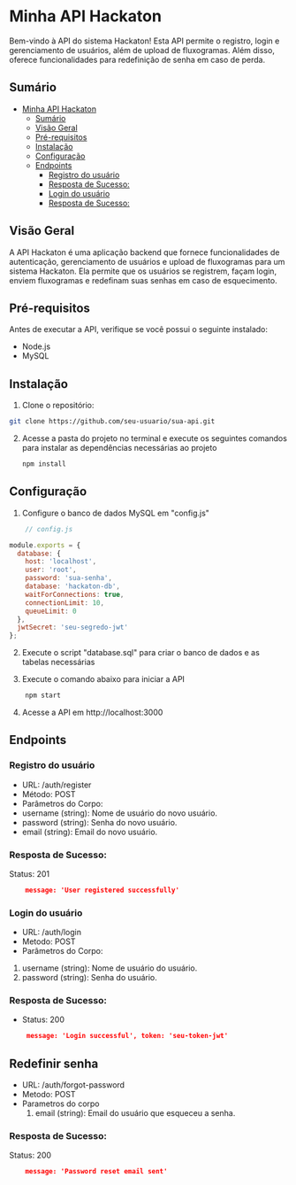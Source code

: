 # Minha API Hackaton

Bem-vindo à API do sistema Hackaton! Esta API permite o registro, login e gerenciamento de usuários, além de upload de fluxogramas. Além disso, oferece funcionalidades para redefinição de senha em caso de perda.

## Sumário

- [Minha API Hackaton](#minha-api-hackaton)
  - [Sumário](#sumário)
  - [Visão Geral](#visão-geral)
  - [Pré-requisitos](#pré-requisitos)
  - [Instalação](#instalação)
  - [Configuração](#configuração)
  - [Endpoints](#endpoints)
    - [Registro do usuário](#registro-do-usuário)
    - [Resposta de Sucesso:](#resposta-de-sucesso)
    - [Login do usuário](#login-do-usuário)
    - [Resposta de Sucesso:](#resposta-de-sucesso-1)

## Visão Geral

A API Hackaton é uma aplicação backend que fornece funcionalidades de autenticação, gerenciamento de usuários e upload de fluxogramas para um sistema Hackaton. Ela permite que os usuários se registrem, façam login, enviem fluxogramas e redefinam suas senhas em caso de esquecimento.

## Pré-requisitos

Antes de executar a API, verifique se você possui o seguinte instalado:

- Node.js
- MySQL

## Instalação

1. Clone o repositório:

```bash
git clone https://github.com/seu-usuario/sua-api.git
```
2. Acesse a pasta do projeto no terminal e execute os seguintes comandos para instalar as dependências necessárias ao projeto
    
    ```bash
    npm install
    ```
## Configuração 
1. Configure o banco de dados MySQL em "config.js"
```javascript
    // config.js

module.exports = {
  database: {
    host: 'localhost',
    user: 'root',
    password: 'sua-senha',
    database: 'hackaton-db',
    waitForConnections: true,
    connectionLimit: 10,
    queueLimit: 0
  },
  jwtSecret: 'seu-segredo-jwt'
};
```
2. Execute o script "database.sql" para criar o banco de dados e as tabelas necessárias
   
3. Execute o comando abaixo para iniciar a API
```bash
    npm start
```

4. Acesse a API em http://localhost:3000
   
## Endpoints

### Registro do usuário
- URL: /auth/register
- Método: POST
- Parâmetros do Corpo:
- username (string): Nome de usuário do novo usuário.
- password (string): Senha do novo usuário.
- email (string): Email do novo usuário.
### Resposta de Sucesso:
Status: 201
```json
    message: 'User registered successfully'
```

### Login do usuário
- URL: /auth/login
- Metodo: POST
- Parâmetros do Corpo:
1. username (string): Nome de usuário do usuário.
2.  password (string): Senha do usuário.
### Resposta de Sucesso:
- Status: 200
  ```json
   message: 'Login successful', token: 'seu-token-jwt' 
    ```
## Redefinir senha
- URL: /auth/forgot-password
- Metodo: POST
- Parametros do corpo 
  1. email (string): Email do usuário que esqueceu a senha.
### Resposta de Sucesso:
Status: 200
```json
    message: 'Password reset email sent'
```
